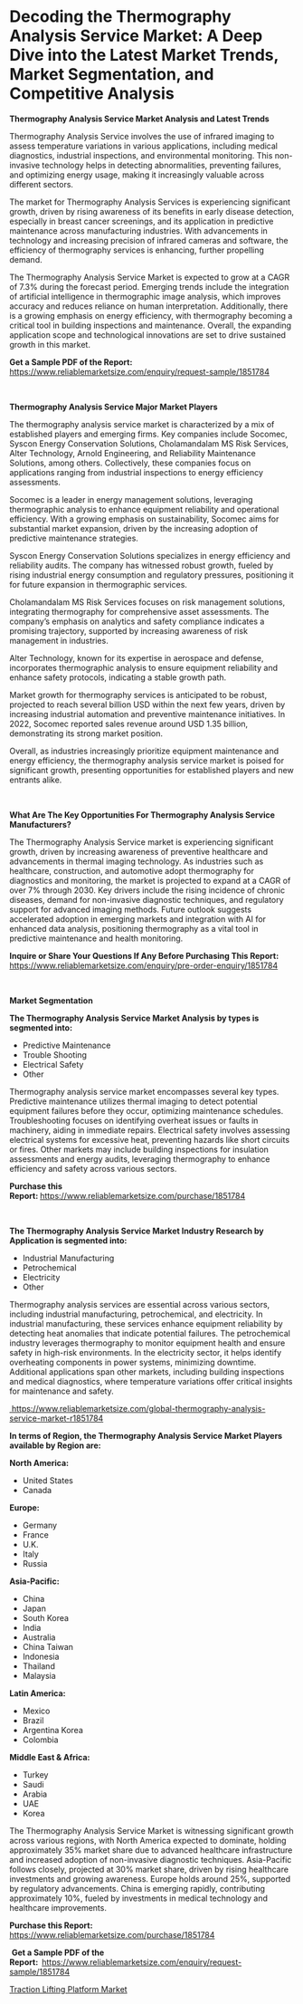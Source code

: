 <p><h1>Decoding the Thermography Analysis Service Market: A Deep Dive into the Latest Market Trends, Market Segmentation, and Competitive Analysis</h1></p><p><strong>Thermography Analysis Service Market Analysis and Latest Trends</strong></p>
<p><p>Thermography Analysis Service involves the use of infrared imaging to assess temperature variations in various applications, including medical diagnostics, industrial inspections, and environmental monitoring. This non-invasive technology helps in detecting abnormalities, preventing failures, and optimizing energy usage, making it increasingly valuable across different sectors.</p><p>The market for Thermography Analysis Services is experiencing significant growth, driven by rising awareness of its benefits in early disease detection, especially in breast cancer screenings, and its application in predictive maintenance across manufacturing industries. With advancements in technology and increasing precision of infrared cameras and software, the efficiency of thermography services is enhancing, further propelling demand.</p><p>The Thermography Analysis Service Market is expected to grow at a CAGR of 7.3% during the forecast period. Emerging trends include the integration of artificial intelligence in thermographic image analysis, which improves accuracy and reduces reliance on human interpretation. Additionally, there is a growing emphasis on energy efficiency, with thermography becoming a critical tool in building inspections and maintenance. Overall, the expanding application scope and technological innovations are set to drive sustained growth in this market.</p></p>
<p><strong>Get a Sample PDF of the Report:&nbsp;</strong> <a href="https://www.reliablemarketsize.com/enquiry/request-sample/1851784?utm_campaign=1832&utm_medium=2&utm_source=Github&utm_content=ia&utm_term=07012025&utm_id=thermography-analysis-service">https://www.reliablemarketsize.com/enquiry/request-sample/1851784</a></p>
<p>&nbsp;</p>
<p><strong>Thermography Analysis Service Major Market Players</strong></p>
<p><p>The thermography analysis service market is characterized by a mix of established players and emerging firms. Key companies include Socomec, Syscon Energy Conservation Solutions, Cholamandalam MS Risk Services, Alter Technology, Arnold Engineering, and Reliability Maintenance Solutions, among others. Collectively, these companies focus on applications ranging from industrial inspections to energy efficiency assessments.</p><p>Socomec is a leader in energy management solutions, leveraging thermographic analysis to enhance equipment reliability and operational efficiency. With a growing emphasis on sustainability, Socomec aims for substantial market expansion, driven by the increasing adoption of predictive maintenance strategies.</p><p>Syscon Energy Conservation Solutions specializes in energy efficiency and reliability audits. The company has witnessed robust growth, fueled by rising industrial energy consumption and regulatory pressures, positioning it for future expansion in thermographic services.</p><p>Cholamandalam MS Risk Services focuses on risk management solutions, integrating thermography for comprehensive asset assessments. The company’s emphasis on analytics and safety compliance indicates a promising trajectory, supported by increasing awareness of risk management in industries.</p><p>Alter Technology, known for its expertise in aerospace and defense, incorporates thermographic analysis to ensure equipment reliability and enhance safety protocols, indicating a stable growth path.</p><p>Market growth for thermography services is anticipated to be robust, projected to reach several billion USD within the next few years, driven by increasing industrial automation and preventive maintenance initiatives. In 2022, Socomec reported sales revenue around USD 1.35 billion, demonstrating its strong market position.</p><p>Overall, as industries increasingly prioritize equipment maintenance and energy efficiency, the thermography analysis service market is poised for significant growth, presenting opportunities for established players and new entrants alike.</p></p>
<p>&nbsp;</p>
<p><strong>What Are The Key Opportunities For Thermography Analysis Service Manufacturers?</strong></p>
<p><p>The Thermography Analysis Service market is experiencing significant growth, driven by increasing awareness of preventive healthcare and advancements in thermal imaging technology. As industries such as healthcare, construction, and automotive adopt thermography for diagnostics and monitoring, the market is projected to expand at a CAGR of over 7% through 2030. Key drivers include the rising incidence of chronic diseases, demand for non-invasive diagnostic techniques, and regulatory support for advanced imaging methods. Future outlook suggests accelerated adoption in emerging markets and integration with AI for enhanced data analysis, positioning thermography as a vital tool in predictive maintenance and health monitoring.</p></p>
<p><strong>Inquire or Share Your Questions If Any Before Purchasing This Report:</strong> <a href="https://www.reliablemarketsize.com/enquiry/pre-order-enquiry/1851784?utm_campaign=1832&utm_medium=2&utm_source=Github&utm_content=ia&utm_term=07012025&utm_id=thermography-analysis-service">https://www.reliablemarketsize.com/enquiry/pre-order-enquiry/1851784</a></p>
<p>&nbsp;</p>
<p><strong>Market Segmentation</strong></p>
<p><strong>The Thermography Analysis Service Market Analysis by types is segmented into:</strong></p>
<p><ul><li>Predictive Maintenance</li><li>Trouble Shooting</li><li>Electrical Safety</li><li>Other</li></ul></p>
<p><p>Thermography analysis service market encompasses several key types. Predictive maintenance utilizes thermal imaging to detect potential equipment failures before they occur, optimizing maintenance schedules. Troubleshooting focuses on identifying overheat issues or faults in machinery, aiding in immediate repairs. Electrical safety involves assessing electrical systems for excessive heat, preventing hazards like short circuits or fires. Other markets may include building inspections for insulation assessments and energy audits, leveraging thermography to enhance efficiency and safety across various sectors.</p></p>
<p><strong>Purchase this Report:&nbsp;</strong><a href="https://www.reliablemarketsize.com/purchase/1851784?utm_campaign=1832&utm_medium=2&utm_source=Github&utm_content=ia&utm_term=07012025&utm_id=thermography-analysis-service">https://www.reliablemarketsize.com/purchase/1851784</a></p>
<p>&nbsp;</p>
<p><strong>The Thermography Analysis Service Market Industry Research by Application is segmented into:</strong></p>
<p><ul><li>Industrial Manufacturing</li><li>Petrochemical</li><li>Electricity</li><li>Other</li></ul></p>
<p><p>Thermography analysis services are essential across various sectors, including industrial manufacturing, petrochemical, and electricity. In industrial manufacturing, these services enhance equipment reliability by detecting heat anomalies that indicate potential failures. The petrochemical industry leverages thermography to monitor equipment health and ensure safety in high-risk environments. In the electricity sector, it helps identify overheating components in power systems, minimizing downtime. Additional applications span other markets, including building inspections and medical diagnostics, where temperature variations offer critical insights for maintenance and safety.</p></p>
<p><a href="https://www.reliablemarketsize.com/global-thermography-analysis-service-market-r1851784?utm_campaign=1832&utm_medium=2&utm_source=Github&utm_content=ia&utm_term=07012025&utm_id=thermography-analysis-service">&nbsp;https://www.reliablemarketsize.com/global-thermography-analysis-service-market-r1851784</a></p>
<p><strong>In terms of Region, the Thermography Analysis Service Market Players available by Region are:</strong></p>
<p>
    <p> <strong> North America: </strong>
        <ul>
            <li>United States</li>
            <li>Canada</li>
        </ul>
        </p> 
    <p> <strong> Europe: </strong>
        <ul>
            <li>Germany</li>
            <li>France</li>
            <li>U.K.</li>
            <li>Italy</li>
            <li>Russia</li>
        </ul>
        </p> 
    <p> <strong> Asia-Pacific: </strong>
        <ul>
            <li>China</li>
            <li>Japan</li>
            <li>South Korea</li>
            <li>India</li>
            <li>Australia</li>
            <li>China Taiwan</li>
            <li>Indonesia</li>
            <li>Thailand</li>
            <li>Malaysia</li>
        </ul>
        </p> 
    <p> <strong> Latin America: </strong>
        <ul>
            <li>Mexico</li>
            <li>Brazil</li>
            <li>Argentina Korea</li>
            <li>Colombia</li>
        </ul>
        </p> 
    <p> <strong> Middle East & Africa: </strong>
        <ul>
            <li>Turkey</li>
            <li>Saudi</li>
            <li>Arabia</li>
            <li>UAE</li>
            <li>Korea</li>
        </ul>
    </p>
    </p>
<p><p>The Thermography Analysis Service Market is witnessing significant growth across various regions, with North America expected to dominate, holding approximately 35% market share due to advanced healthcare infrastructure and increased adoption of non-invasive diagnostic techniques. Asia-Pacific follows closely, projected at 30% market share, driven by rising healthcare investments and growing awareness. Europe holds around 25%, supported by regulatory advancements. China is emerging rapidly, contributing approximately 10%, fueled by investments in medical technology and healthcare improvements.</p></p>
<p><strong>Purchase this Report: </strong><a href="https://www.reliablemarketsize.com/purchase/1851784?utm_campaign=1832&utm_medium=2&utm_source=Github&utm_content=ia&utm_term=07012025&utm_id=thermography-analysis-service">https://www.reliablemarketsize.com/purchase/1851784</a></p>
<p>&nbsp;<strong>Get a Sample PDF of the Report:&nbsp;&nbsp;</strong><a href="https://www.reliablemarketsize.com/enquiry/request-sample/1851784?utm_campaign=1832&utm_medium=2&utm_source=Github&utm_content=ia&utm_term=07012025&utm_id=thermography-analysis-service">https://www.reliablemarketsize.com/enquiry/request-sample/1851784</a></p>
<p><strong></strong></p>
<p><p><a href="https://github.com/AKSHATREPORTPRIME/Market-Research-Report-List-6/blob/main/traction-lifting-platform-market.md?utm_campaign=1832&utm_medium=2&utm_source=Github&utm_content=ia&utm_term=07012025&utm_id=thermography-analysis-service">Traction Lifting Platform Market</a></p></p>